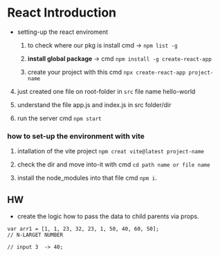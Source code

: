 # React Introduction

- setting-up the react enviroment

  1. to check where our pkg is install cmd -> `npm list -g`

  2. **install global package** -> cmd `npm install -g create-react-app`

  3. create your project with this cmd `npx create-react-app project-name`

4.  just created one file on root-folder in `src` file name hello-world

5.  understand the file app.js and index.js in src folder/dir

6.  run the server cmd `npm start`

### how to set-up the environment with vite

1. intallation of the vite project `npm creat vite@latest project-name`

2. check the dir and move into-it with cmd `cd path name or file name`

3. install the node_modules into that file cmd `npm i`.

## HW

- create the logic how to pass the data to child parents via props.

```JS
var arr1 = [1, 1, 23, 32, 23, 1, 50, 40, 60, 50];
// N-LARGET NUMBER

// input 3  -> 40;


```
